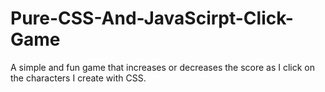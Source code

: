 # Pure-CSS-And-JavaScirpt-Click-Game
A simple and fun game that increases or decreases the score as I click on the characters I create with CSS.
